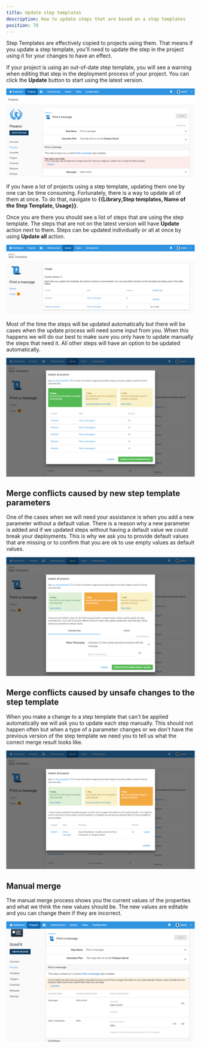```yaml
---
title: Update step templates
description: How to update steps that are based on a step templates
position: 70
---
```


Step Templates are effectively copied to projects using them. That means if you update a step template, you'll need to update the step in the project using it for your changes to have an effect.

If your project is using an out-of-date step template, you will see a warning when editing that step in the deployment process of your project. You can click the **Update** button to start using the latest version.

![Step Templates inline merge](images/step-templates-inline-merge.png "width=500")

If you have a lot of projects using a step template, updating them one by one can be time consuming.  Fortunately,  there is a way to update all of them at once. To do that, navigate to **{{Library,Step templates, Name of the Step Template, Usage}}**.

Once you are there you should see a list of steps that are using the step template. The steps that are not on the latest version will have **Update** action next to them. Steps can be updated individually or all at once by using **Update all** action.

![Step Template Usage](images/step-templates-usage.png "width=500")

Most of the time the steps will be updated automatically but there will be cases when the update process will need some input from you.  When this happens we will do our best to make sure you only have to update manually the steps that need it. All other steps will have an option to be updated automatically.

![Steps that can be updated automatically](images/step-templates-update-all-auto.png "width=500")

## Merge conflicts caused by new step template parameters

One of the cases when we will need your assistance is when you add a new parameter without a default value. There is a reason why a new parameter is added and if we updated steps without having a default value we could break your deployments. This is why we ask you to provide default values that are missing or to confirm that you are ok to use empty values as default values.

![Steps that need default values](images/step-templates-update-all-defaults.png "width=500")

## Merge conflicts caused by unsafe changes to the step template

When you make a change to a step template that can't be applied automatically we will ask you to update each step manually. This should not happen often but when a type of a parameter changes or we don't have the previous version of the step template we need you to tell us what the correct merge result looks like.  

![Steps that need to update manually](images/step-templates-update-all-manual.png "width=500")

## Manual merge

The manual merge process shows you the current values of the properties and what we think the new values should be. The new values are editable and you can change them if they are incorrect.

![Steps that need to update manually](images/step-templates-update-all-manual-merge.png "width=500")
